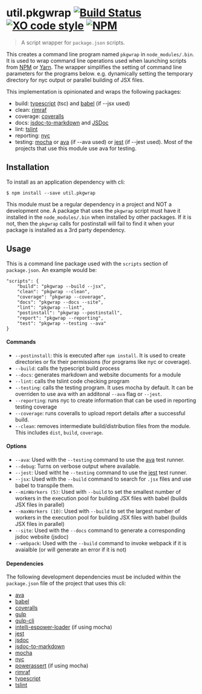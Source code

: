 # util.pkgwrap [![Build Status](https://travis-ci.org/jmquigley/util.pkgwrap.svg?branch=master)](https://travis-ci.org/jmquigley/util.pkgwrap) [![XO code style](https://img.shields.io/badge/code_style-XO-5ed9c7.svg)](https://github.com/sindresorhus/xo) [![NPM](https://img.shields.io/npm/v/util.pkgwrap.svg)](https://www.npmjs.com/package/util.pkgwrap)

> A script wrapper for `package.json` scripts.

This creates a command line program named `pkgwrap` in `node_modules/.bin`.  It is used to wrap command line operations used when launching scripts from [NPM](https://github.com/npm/npm) or [Yarn](https://yarnpkg.com/en/).  The wrapper simplifies the setting of command line parameters for the programs below.  e.g. dynamically setting the temporary directory for nyc output or parallel building of JSX files.

This implementation is opinionated and wraps the following packages:

- build: [typescript](https://www.typescriptlang.org/) (tsc) and [babel](https://babeljs.io/) (if --jsx used)
- clean: [rimraf](https://www.npmjs.com/package/rimraf)
- coverage: [coveralls](https://www.npmjs.com/package/coveralls)
- docs: [jsdoc-to-markdown](https://www.npmjs.com/package/jsdoc-to-markdown) and [JSDoc](http://usejsdoc.org/index.html)
- lint: [tslint](https://palantir.github.io/tslint/)
- reporting: [nyc](https://www.npmjs.com/package/nyc)
- testing: [mocha](https://mochajs.org/) or [ava](https://github.com/avajs/ava) (if --ava used) or [jest](https://facebook.github.io/jest/) (if --jest used).  Most of the projects that use this module use ava for testing.


## Installation

To install as an application dependency with cli:
```
$ npm install --save util.pkgwrap
```

This module must be a regular dependency in a project and NOT a development one.  A package that uses the `pkgwrap` script must have it installed in the `node_modules/.bin` when installed by other packages.  If it is not, then the `pkgwrap` calls for postinstall will fail to find it when your package is installed as a 3rd party dependency.

## Usage
This is a command line package used with the `scripts` section of `package.json`.  An example would be:

    "scripts": {
	    "build": "pkgwrap --build --jsx",
		"clean": "pkgwrap --clean",
        "coverage": "pkgwrap --coverage",
		"docs": "pkgwrap --docs --site",
        "lint": "pkgwrap --lint",
        "postinstall": "pkgwrap --postinstall",
        "report": "pkgwrap --reporting",
        "test": "pkgwrap --testing --ava"
    }

#### Commands

- `--postinstall`: this is executed after `npm install`.  It is used to create directories or fix their permissions (for programs like nyc or coverage).
- `--build`: calls the typescript build process
- `--docs`: generates markdown and website documents for a module
- `--lint`: calls the tslint code checking program
- `--testing`: calls the testing program.  It uses mocha by default.  It can be overriden to use ava with an additonal `--ava` flag or `--jest`.
- `--reporting`: runs nyc to create information that can be used in reporting testing coverage
- `--coverage`: runs coveralls to upload report details after a successful build.
- `--clean`: removes intermediate build/distribution files from the module.  This includes `dist`, `build`, `coverage`.

#### Options

- `--ava`: Used with the `--testing` command to use the [ava](https://github.com/avajs/ava) test runner.
- `--debug`: Turns on verbose output where available.
- `--jest`: Used witht he `--testing` command to use the [jest](https://facebook.github.io/jest/) test runner.
- `--jsx`: Used with the `--build` command to search for `.jsx` files and use babel to transpile them.
- `--minWorkers (5)`: Used with `--build` to set the smallest number of workers in the execution pool for building JSX files with babel (builds JSX files in parallel)
- `--maxWorkers (10)`: Used with `--build` to set the largest number of workers in the execution pool for building JSX files with babel (builds JSX files in parallel)
- `--site`: Used with the `--docs` command to generate a corresponding jsdoc website (jsdoc)
- `--webpack`: Used with the `--build` command to invoke webpack if it is avaialble (or will generate an error if it is not)

#### Dependencies
The following development dependencies must be included within the `package.json` file of the project that uses this cli:

- [ava](https://github.com/avajs/ava)
- [babel](https://babeljs.io/)
- [coveralls](https://www.npmjs.com/package/coveralls)
- [gulp](https://www.npmjs.com/package/gulp)
- [gulp-cli](https://www.npmjs.com/package/gulp-cli)
- [intelli-espower-loader](https://www.npmjs.com/package/intelli-espower-loader) (if using mocha)
- [jest](https://facebook.github.io/jest/)
- [jsdoc](https://www.npmjs.com/package/jsdoc)
- [jsdoc-to-markdown](https://www.npmjs.com/package/jsdoc-to-markdown)
- [mocha](https://www.npmjs.com/package/mocha)
- [nyc](https://www.npmjs.com/package/nyc)
- [powerassert](https://www.npmjs.com/package/power-assert) (if using mocha)
- [rimraf](https://www.npmjs.com/package/rimraf)
- [typescript](https://www.npmjs.com/package/typescript)
- [tslint](https://www.npmjs.com/package/tslint)
